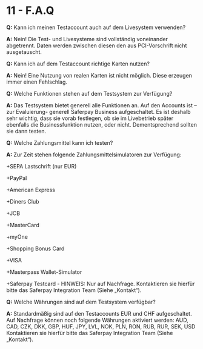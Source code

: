 # 11 - F.A.Q

**Q:** Kann ich meinen Testaccount auch auf dem Livesystem verwenden?

**A:** Nein! Die Test- und Livesysteme sind vollständig voneinander abgetrennt.  Daten werden zwischen diesen den aus PCI-Vorschrift nicht ausgetauscht.

**Q:** Kann ich auf dem Testaccount richtige Karten nutzen?

**A:** Nein! Eine Nutzung von realen Karten ist nicht möglich. Diese erzeugen immer einen Fehlschlag.

**Q:** Welche Funktionen stehen auf dem Testsystem zur Verfügung?

**A:** Das Testsystem bietet generell alle Funktionen an. Auf den Accounts ist –zur Evaluierung- generell Saferpay Business aufgeschaltet. Es ist deshalb sehr wichtig, dass sie vorab festlegen, ob sie im Livebetrieb später ebenfalls die Businessfunktion nutzen, oder nicht. Dementsprechend sollten sie dann testen.

**Q:** Welche Zahlungsmittel kann ich testen?

**A:** Zur Zeit stehen folgende Zahlungsmittelsimulatoren zur Verfügung:

+SEPA Lastschrift (nur EUR)

+PayPal

+American Express

+Diners Club

+JCB

+MasterCard

+myOne

+Shopping Bonus Card

+VISA

+Masterpass Wallet-Simulator

+Saferpay Testcard - HINWEIS: Nur auf Nachfrage. Kontaktieren sie hierfür bitte das Saferpay Integration Team (Siehe „Kontakt“).

**Q:** Welche Währungen sind auf dem Testsystem verfügbar?

**A:** Standardmäßig sind auf den Testaccounts EUR und CHF aufgeschaltet. Auf Nachfrage können noch folgende Währungen aktiviert werden:
AUD, CAD, CZK, DKK, GBP, HUF, JPY, LVL, NOK, PLN, RON, RUB, RUR, SEK, USD
Kontaktieren sie hierfür bitte das Saferpay Integration Team (Siehe „Kontakt“).
